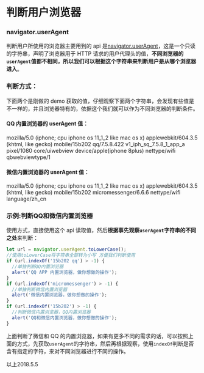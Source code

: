 # 判断用户浏览器

### navigator.userAgent

判断用户所使用的浏览器主要用到的 api 是[navigator.userAgent](http://www.w3school.com.cn/htmldom/prop_nav_useragent.asp)，这是一个只读的字符串，声明了浏览器用于 HTTP 请求的用户代理头的值，**不同浏览器的`userAgent`值都不相同，所以我们可以根据这个字符串来判断用户是从哪个浏览器进入**。

### 判断方式：

下面两个是刚做的 demo 获取的值，仔细观察下面两个字符串，会发现有些值是不一样的，并且浏览器特有的，依据这个我们就可以作为不同浏览器的判断条件。

#### QQ 内置浏览器的 userAgent 值：

mozilla/5.0 (iphone; cpu iphone os 11_1_2 like mac os x) applewebkit/604.3.5 (khtml, like gecko) mobile/15b202 qq/7.5.8.422 v1_iph_sq_7.5.8_1_app_a pixel/1080 core/uiwebview device/apple(iphone 8plus) nettype/wifi qbwebviewtype/1

#### 微信内置浏览器的 userAgent 值：

mozilla/5.0 (iphone; cpu iphone os 11_1_2 like mac os x) applewebkit/604.3.5 (khtml, like gecko) mobile/15b202 micromessenger/6.6.6 nettype/wifi language/zh_cn

### 示例:判断QQ和微信内置浏览器

使用方式，直接使用这个 api 读取值，然后**根据事先观察`userAgent`字符串的不同之处**来判断：

```js
let url = navigator.userAgent.toLowerCase();
//使用toLowerCase将字符串全部转为小写 方便我们判断使用
if (url.indexOf('15b202 qq') > -1) {
  //单独判断QQ内置浏览器
  alert('QQ APP 内置浏览器，做你想做的操作');
}
if (url.indexOf('micromessenger') > -1) {
  //单独判断微信内置浏览器
  alert('微信内置浏览器，做你想做的操作');
}
if (url.indexOf('15b202') > -1) {
  //判断微信内置浏览器，QQ内置浏览器
  alert('QQ和微信内置浏览器，做你想做的操作');
}
```

上面判断了微信和 QQ 的内置浏览器，如果有更多不同的需求的话，可以按照上面的方式，先获取`userAgent`的字符串，然后再根据观察，使用`indexOf`判断是否含有指定的字符，来对不同浏览器进行不同的操作。

以上2018.5.5

